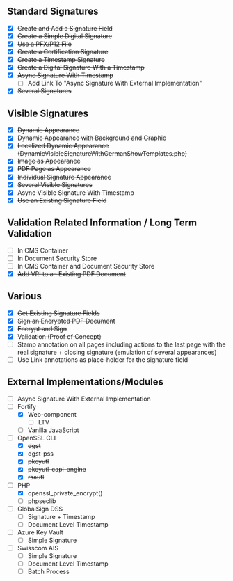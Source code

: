 
## Standard Signatures
- [x] ~~Create and Add a Signature Field~~
- [x] ~~Create a Simple Digital Signature~~
- [x] ~~Use a PFX/P12 File~~
- [x] ~~Create a Certification Signature~~
- [x] ~~Create a Timestamp Signature~~
- [x] ~~Create a Digital Signature With a Timestamp~~
- [x] ~~Async Signature With Timestamp~~
  - [ ] Add Link To "Async Signature With External Implementation"
- [x] ~~Several Signatures~~

## Visible Signatures
- [x] ~~Dynamic Appearance~~
- [x] ~~Dynamic Appearance with Background and Graphic~~
- [x] ~~Localized Dynamic Appearance (DynamicVisibleSignatureWithGermanShowTemplates.php)~~
- [x] ~~Image as Appearance~~
- [x] ~~PDF Page as Appearance~~
- [x] ~~Individual Signature Appearance~~
- [x] ~~Several Visible Signatures~~
- [x] ~~Async Visible Signature With Timestamp~~
- [x] ~~Use an Existing Signature Field~~

## Validation Related Information / Long Term Validation
- [ ] In CMS Container
- [ ] In Document Security Store
- [ ] In CMS Container and Document Security Store
- [x] ~~Add VRI to an Existing PDF Document~~

## Various
- [x] ~~Get Existing Signature Fields~~
- [x] ~~Sign an Encrypted PDF Document~~
- [x] ~~Encrypt and Sign~~
- [x] ~~Validation (Proof of Concept)~~
- [ ] Stamp annotation on all pages including actions to the last page with the real signature + closing signature (emulation of several appearances)
- [ ] Use Link annotations as place-holder for the signature field 

## External Implementations/Modules
- [ ] Async Signature With External Implementation
- [ ] Fortify
  - [x] Web-component 
    - [ ] LTV
  - [ ] Vanilla JavaScript
- [ ] OpenSSL CLI
  - [x] ~~dgst~~
  - [x] ~~dgst-pss~~
  - [x] ~~pkeyutl~~
  - [x] ~~pkeyutl-capi-engine~~
  - [x] ~~rsautl~~
- [ ] PHP
  - [x] openssl_private_encrypt()
  - [ ] phpseclib
- [ ] GlobalSign DSS
  - [ ] Signature + Timestamp
  - [ ] Document Level Timestamp
- [ ] Azure Key Vault
  - [ ] Simple Signature
- [ ] Swisscom AIS
  - [ ] Simple Signature
  - [ ] Document Level Timestamp
  - [ ] Batch Process